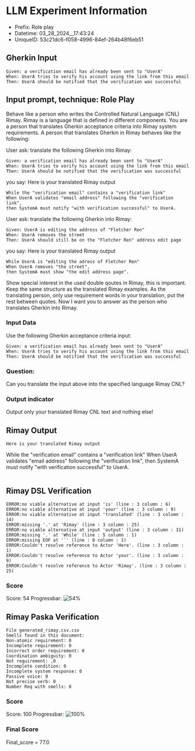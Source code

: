 

# LLM Experiment Information
* Prefix:   Role play
* Datetime: 03_28_2024__17:43:24
* UniqueID: 53c21dc6-f058-4996-84ef-264b48f6eb51

        

## Gherkin Input
```
Given: a verification email has already been sent to "UserA"
When: UserA tries to verify his account using the link from this email
Then: UserA should be notified that the verification was successful
```
    



## Input prompt, technique: Role Play


Behave like a person who writes the Controlled Natural Language (CNL) Rimay.
Rimay is a language that is defined in different components. 
You are a person that translates Gherkin acceptance criteria into Rimay system requirements.
A person that translates Gherkin in Rimay behaves like the following:

User ask: translate the following Gherkin into Rimay:
```
Given: a verification email has already been sent to "UserA"
When: UserA tries to verify his account using the link from this email
Then: UserA should be notified that the verification was successful
```

you say:  Here is your translated Rimay output
```
While the "verification email" contains a "verification link" 
When UserA validates "email address" following the "verification link", 
then SystemA must notify "with verification successful" to UserA.  
``` 

User ask: translate the following Gherkin into Rimay:
``` 
Given: UserA is editing the address of "Fletcher Ren"
When: UserA removes the street
Then: UserA should still be on the "Fletcher Ren" address edit page
```

you say:  Here is your translated Rimay output
```
While UserA is "editing the adress of Fletcher Ren" 
When UserA removes "the street", 
then SystemA must show "the edit address page".
```

Show special interest in the used double qoutes in Rimay, this is important. Keep the same structure as the translated Rimay examples.
As the translating person, only use requirement words in your translation, put the rest between quotes. 
Now I want you to answer as the person who translates Gherkin into Rimay.

        

### Input Data
Use the following Gherkin acceptance criteria input: 
```
Given: a verification email has already been sent to "UserA"
When: UserA tries to verify his account using the link from this email
Then: UserA should be notified that the verification was successful
```

### Question:
Can you translate the input above into the specified language Rimay CNL?

### Output indicator
Output only your translated Rimay CNL text and nothing else!


## Rimay Output
```
Here is your translated Rimay output
```
While the "verification email" contains a "verification link" 
When UserA validates "email address" following the "verification link", 
then SystemA must notify "with verification successful" to UserA.  
```
``` 
            


## Rimay DSL Verification
```
ERROR:no viable alternative at input 'is' (line : 3 column : 6)
ERROR:no viable alternative at input 'your' (line : 3 column : 9)
ERROR:no viable alternative at input 'translated' (line : 3 column : 14)
ERROR:missing '.' at 'Rimay' (line : 3 column : 25)
ERROR:no viable alternative at input 'output' (line : 3 column : 31)
ERROR:missing '.' at 'While' (line : 5 column : 1)
ERROR:missing EOF at '`' (line : 8 column : 1)
ERROR:Couldn't resolve reference to Actor 'Here'. (line : 3 column : 1)
ERROR:Couldn't resolve reference to Actor 'your'. (line : 3 column : 9)
ERROR:Couldn't resolve reference to Actor 'Rimay'. (line : 3 column : 25)

```
### Score
Score: 54
Progressbar: ![54%](https://progress-bar.dev/54)

            


## Rimay Paska Verification
```
File generated_rimay.csv.csv
Smells found in this document: 
Non-atomic requirement: 0
Incomplete requirement: 0
Incorrect order requirement: 0
Coordination ambiguity: 0
Not requirement: ,0
Incomplete condition: 0
Incomplete system response: 0
Passive voice: 0
Not precise verb: 0
Number Req with smells: 0

```
### Score
Score: 100
Progressbar: ![100%](https://progress-bar.dev/100)

            

### Final Score
Final_score = 77.0
